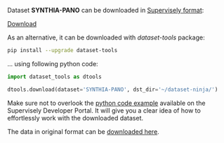Dataset **SYNTHIA-PANO** can be downloaded in [Supervisely format](https://developer.supervisely.com/api-references/supervisely-annotation-json-format):

 [Download](https://assets.supervisely.com/supervisely-supervisely-assets-public/teams_storage/T/t/Jr/9GeC4hv3XMUQlSeyToOSyeXBLkrrjeiFnBWrNqIuUY3A4kjoeW42F5wLHaEq4TQZSGtSvpvIC51wtXEA9XrMpaDy2lWdWAUGaL2sgwsbRAOnyZCee8BsYe2pyXNL.tar)

As an alternative, it can be downloaded with *dataset-tools* package:
``` bash
pip install --upgrade dataset-tools
```

... using following python code:
``` python
import dataset_tools as dtools

dtools.download(dataset='SYNTHIA-PANO', dst_dir='~/dataset-ninja/')
```
Make sure not to overlook the [python code example](https://developer.supervisely.com/getting-started/python-sdk-tutorials/iterate-over-a-local-project) available on the Supervisely Developer Portal. It will give you a clear idea of how to effortlessly work with the downloaded dataset.

The data in original format can be [downloaded here](https://drive.google.com/drive/folders/1loj19uFyDOQDYI1xwWM6FameR_fUxJnQ?usp=drive_link).